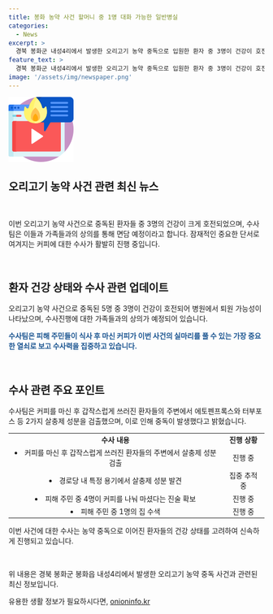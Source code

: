 ```yaml
---
title: 봉화 농약 사건 할머니 중 1명 대화 가능한 일반병실
categories:
  - News
excerpt: >
  경북 봉화군 내성4리에서 발생한 오리고기 농약 중독으로 입원한 환자 중 3명이 건강이 호전되어 중환자실을 벗어났다. 수사팀은 피해 주민과 가족들과 면담할 계획이며, 먹은 커피가 중요한 단서로 확인돼 수사가 활발히 이루어지고 있다. 사건 현장에서는 농약이 검출된 용기가 발견되었고, 해당 용기와 관련된 사람들을 조사 중이다. 특히, CCTV 영상을 분석하여 추가적인 정보를 확보하고 있다. 
feature_text: >
  경북 봉화군 내성4리에서 발생한 오리고기 농약 중독으로 입원한 환자 중 3명이 건강이 호전되어 중환자실을 벗어났다. 수사팀은 피해 주민과 가족들과 면담할 계획이며, 먹은 커피가 중요한 단서로 확인돼 수사가 활발히 이루어지고 있다. 사건 현장에서는 농약이 검출된 용기가 발견되었고, 해당 용기와 관련된 사람들을 조사 중이다. 특히, CCTV 영상을 분석하여 추가적인 정보를 확보하고 있다. 
image: '/assets/img/newspaper.png'
---
```


<p><img src="/assets/img/news.png" alt="rentncar 속보" /></p>

<h2 data-ke-size="size26">오리고기 농약 사건 관련 최신 뉴스</h2>

<p data-ke-size="size16">&nbsp;</p>

<p>이번 오리고기 농약 사건으로 중독된 환자들 중 3명의 건강이 크게 호전되었으며, 수사팀은 이들과 가족들과의 상의를 통해 면담 예정이라고 합니다. 잠재적인 중요한 단서로 여겨지는 커피에 대한 수사가 활발히 진행 중입니다.</p>

<p data-ke-size="size16">&nbsp;</p>

<h2 data-ke-size="size24">환자 건강 상태와 수사 관련 업데이트</h2>

<p data-ke-size="size16">오리고기 농약 사건으로 중독된 5명 중 3명이 건강이 호전되어 병원에서 퇴원 가능성이 나타났으며, 수사진행에 대한 가족들과의 상의가 예정되어 있습니다.</p>

<p data-ke-size="size16"><b><span style="color: #1a5490;">수사팀은 피해 주민들이 식사 후 마신 커피가 이번 사건의 실마리를 풀 수 있는 가장 중요한 열쇠로 보고 수사력을 집중하고 있습니다.</span></b></p>

<p data-ke-size="size16">&nbsp;</p>

<h2 data-ke-size="size24">수사 관련 주요 포인트</h2>

<p data-ke-size="size16">수사팀은 커피를 마신 후 갑작스럽게 쓰러진 환자들의 주변에서 에토펜프록스와 터부포스 등 2가지 살충제 성분을 검출했으며, 이로 인해 중독이 발생했다고 밝혔습니다.</p>

<table>
   <tbody>
      <tr>
         <td style="text-align: center; height: 17px;"><b>수사 내용</b></td>
         <td style="text-align: center; height: 17px;"><b>진행 상황</b></td>
      </tr>
      <tr>
         <td style="text-align: center;"><li>커피를 마신 후 갑작스럽게 쓰러진 환자들의 주변에서 살충제 성분 검출</li></td>
         <td style="text-align: center;">진행 중</td>
      </tr>
      <tr>
         <td style="text-align: center;"><li>경로당 내 특정 용기에서 살충제 성분 발견</li></td>
         <td style="text-align: center;">집중 추적 중</td>
      </tr>
      <tr>
         <td style="text-align: center;"><li>피해 주민 중 4명이 커피를 나눠 마셨다는 진술 확보</li></td>
         <td style="text-align: center;">진행 중</td>
      </tr>
      <tr>
         <td style="text-align: center;"><li>피해 주민 중 1명의 집 수색</li></td>
         <td style="text-align: center;">진행 중</td>
      </tr>
   </tbody>
</table>

<p data-ke-size="size16">이번 사건에 대한 수사는 농약 중독으로 이어진 환자들의 건강 상태를 고려하여 신속하게 진행되고 있습니다.</p>

<p data-ke-size="size16">&nbsp;</p>

<p>위 내용은 경북 봉화군 봉화읍 내성4리에서 발생한 오리고기 농약 중독 사건과 관련된 최신 정보입니다.<p data-ke-size="size16"></p></p>
유용한 생활 정보가 필요하시다면, <a href="https://onioninfo.kr" rel="dofollow">onioninfo.kr</a>


